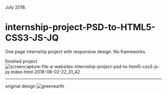 July 2018. 
# internship-project-PSD-to-HTML5-CSS3-JS-JQ
One page internship project with responsive design. No frameworks.



finished project
![screencapture-file-e-websites-internship-project-psd-to-html5-css3-js-jq-index-html-2018-08-02-22_31_42](https://user-images.githubusercontent.com/38791036/43609382-1d728d2c-96a4-11e8-974c-bfc3e1e798fd.jpg)

--------------


original design
![greenearth](https://user-images.githubusercontent.com/38791036/43609562-a961b16e-96a4-11e8-98e8-7cbf3cb53dc4.jpg)

